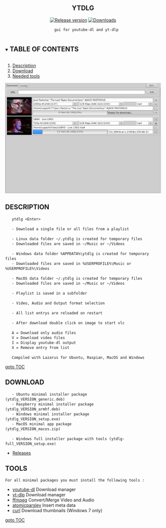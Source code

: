 <div align="center">

## YTDLG

[![Release version](https://img.shields.io/github/v/release/unattended-ch/ytdlg?label=&style=for-the-badge)](https://github.com/unattended-ch/ytdlg/releases/latest)
[![Downloads](https://img.shields.io/github/downloads/unattended-ch/ytdlg/total?style=for-the-badge&color=blue)](https://github.com/unattended-ch/ytdlg/releases/latest)

       gui for youtube-dl and yt-dlp

</div>

<a name="toc"></a>
<!-- TABLE OF CONTENTS -->
<details open="open">
  <summary><h2 style="display: inline-block">TABLE OF CONTENTS</h2></summary>
  <ol>
    <li><a href="#description">Description</a></li>
    <li><a href="#download">Download</a></li>
    <li><a href="#tools">Needed tools</a></li>
  </ol>
</details>

![Main Page](/res/ytdlg.png)

## DESCRIPTION

       ytdlg <Enter>

       - Download a single file or all files from a playlist

       - Linux data folder ~/.ytdlg is created for temporary files
       - Downloaded files are saved in ~/Music or ~/Videos

       - Windows data folder %APPDATA%\ytdlg is created for temporary files
       - Downloaded files are saved in %USERPROFILE%\Music or %USERPROFILE%\Videos

       - MacOS data folder ~/.ytdlg is created for temporary files
       - Downloaded files are saved in ~/Music or ~/Videos

       - Playlist is saved in a subfolder

       - Video, Audio and Output format selection

       - All list entrys are reloaded on restart

       - After download double click on image to start vlc

       A = Download only audio files
       V = Download video files
       I = Display youtube-dl output
       X = Remove entry from list

       Compiled with Lazarus for Ubuntu, Raspian, MacOS and Windows

   [goto TOC](#toc)


## DOWNLOAD

       - Ubuntu minimal installer package          (ytdlg_VERSION_generic.deb)
       - Raspberry minimal installer package       (ytdlg_VERSION_armhf.deb)
       - Windows minimal installer package         (ytdlg_VERSION_setup.exe)
       - MacOS minimal app package                 (ytdlg_VERSION_macos.zip)

       - Windows full installer package with tools (ytdlg-full_VERSION_setup.exe)

-   [  Releases][releases]

## TOOLS

    For all minimal packages you must install the following tools :
-   [  youtube-dl][youtube-dl] Download manager
-   [  yt-dlp][yt-dlp] Download manager
-   [  ffmpeg][ffmpeg] Convert/Merge Video and Audio
-   [  atomicparsley][atomicparsley] Insert meta data
-   [  curl][curl] Download thumbnails (Windows 7 only)

   [goto TOC](#toc)

[releases]: https://github.com/unattended-ch/ytdlg/releases

[youtube-dl]: https://github.com/ytdl-org/youtube-dl

[yt-dlp]: https://github.com/yt-dlp/yt-dlp

[ffmpeg]: https://www.ffmpeg.org/download.html

[atomicparsley]: https://howtoinstall.co/en/atomicparsley

[curl]: https://curl.se/windows/

[lazarus]: https://www.lazarus-ide.org/
